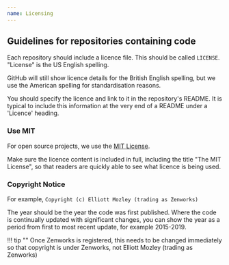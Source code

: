 ```yaml
---
name: Licensing
---
```


## Guidelines for repositories containing code

Each repository should include a licence file. This should be called `LICENSE`. "License" is the US English spelling.

GitHub will still show licence details for the British English spelling, but we use the American
spelling for standardisation reasons.

You should specify the licence and link to it in the repository's README. It is typical to include
this information at the very end of a README under a 'Licence' heading.

### Use MIT

For open source projects, we use the [MIT License](https://opensource.org/licenses/MIT).

Make sure the licence content is included in full, including the title "The MIT License", so that
readers are quickly able to see what licence is being used.

### Copyright Notice

For example, `Copyright (c) Elliott Mozley (trading as Zenworks)`

The year should be the year the code was first published. Where the code is continually updated with significant changes, you can show the year as a period from first to most recent update, for example 2015-2019.

!!! tip ""
    Once Zenworks is registered, this needs to be changed immediately so that copyright is
		under Zenworks, not Elliott Mozley (trading as Zenworks)